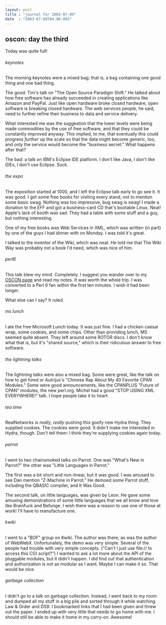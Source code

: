 ```yaml
---
layout: post
title : "journal for 2003-07-09"
date  : "2003-07-09T04:00:00Z"
---
```



## oscon: day the third

Today was quite full!<h6>keynotes</h6>The morning keynotes were a mixed bag; that is, a bag containing one good thing and one bad thing.

The good: Tim's talk on "The Open Source Paradigm Shift."  He talked about how free software has already succeeded in creating applications like Amazon and PayPal.  Just like open hardware broke closed hardware, open software is breaking closed hardware.  The web services people, he said, need to further refine their business to data and service delivery.

What interested me was the suggestion that the lower levels were being made commodities by the use of free software, and that they could be constantly improved anyway.  This implied, to me, that eventually this could progress <em>further</em> up the scale so that the data might become generic, too, and only the service would become the "business secret."  What happens after that?

The bad: a talk on IBM's Eclipse IDE platform.  I don't like Java, I don't like IDEs, I don't use Eclipse.  Suck.<h6>the expo</h6>The exposition started at 1000, and I left the Eclipse talk early to go see it. It was good.  I got some free books for visiting every stand, not to mention some basic swag.  Nothing was too impressive, bug swag is swag!  I made a donation to the EFF and got a business-card CD that's bootable Linux.  Neat! Apple's lack of booth was sad.  They had a table with some stuff and a guy, but nothing interesting.

One of my free books was Web Services in XML, which was written (in part) by one of the guys I had dinner with on Monday.  I was told it's great.

I talked to the inventor of the Wiki, which was neat.  He told me that The Wiki Way was probably not a book I'd need, which was nice of him.<h6>perl6</h6>This talk blew my mind.  Completely.  I suggest you wander over to my <a href='/oscon'/>OSCON page</a> and read my notes.  It was worth the whole trip. I was converted to a Perl 6 fan within the first ten minutes.  I wish it had been longer.

What else can I say?  It ruled.<h6>ms lunch</h6>I ate the free Microsoft Lunch today.  It was just fine.  I had a chicken caesar wrap, some cookies, and some chips.  Other than providing lunch, MS seemed quite absent.  They left around some ROTOR discs.  I don't know what that is, but it's "shared source," which is their ridiculous answer to free software.<h6>the lightning talks </h6>The lightning talks were also a mixed bag.  Some were great, like the talk on how to get hired or Autrijus's "Chinese Rap About My 40 Favorite CPAN Modules." Some were good announcements, like the CPANPLUS "Future of CPAN" modules, the new perl.org.  Michel had a good "STOP USING XML EVERYWHERE!" talk.  I hope people take it to heart.<h6>tea time</h6>RealNetworks is <em>really, really</em> pushing this goofy new Hydra thing. They supplied cookies.  The cookies were good.  It didn't make me interested in Hydra, though.  Don't tell them: I think they're supplying cookies again today.<h6>parrot</h6>I went to two chainsmoked talks on Parrot.  One was "What's New in Parrot?" the other was "Little Languages in Parrot."

The first was a bit short and non-linear, but it was good.  I was amused to see Dan mention "Z-Machine in Parrot."  He demoed some Parrot stuff, including the QBASIC compiler, and It Was Good.

The second talk, on little languages, was given by Leon.  He gave some amusing demonstrations of some little languages that we all know and love like Brainfuck and Befunge.  I wish there was a reason to use one of those at work! I'll have to manufacture one.<h6>kwiki</h6>I went to a "BOF" group on Kwiki.  The author was there, as was the author of WebWebX.  Unfortunately, the demo was very simple.  Several of the people had trouble with very simple concepts.  ("Can't I just use file:// to access this CGI script?")  I wanted to ask a lot more about the API of the pluggable modules, but it didn't happen.  I did find out that authentication and authorization is not as modular as I want.  Maybe I can make it so.  That would be nice.<h6>garbage collection</h6>I didn't go to a talk on garbage collection.  Instead, I went back to my room and dumped all my stuff in a big pile and sorted through it while watching Law &amp; Order and DS9.  I bookmarked links that I had been given and threw out the paper.  I ended up with very little that needs to go home with me.  I should still be able to make it home in my carry-on.  Awesome!


